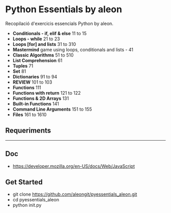 # Python Essentials by aleon

Recopilació d'exercicis essencials Python by aleon.

- **Conditionals - if, elif & else** 11 to 15
- **Loops - while** 21 to 23
- **Loops [for] and lists** 31 to 310
- **Mastermind** game using loops, conditionals and lists - 41
- **Classic Algorithms** 51 to 510
- **List Comprehension** 61
- **Tuples** 71
- **Set** 81
- **Dictionaries** 91 to 94
- **REVIEW** 101 to 103
- **Functions** 111
- **Functions with return** 121 to 122
- **Functions & 2D Arrays** 131
- **Built-in Functions** 141
- **Command Line Arguments** 151 to 155
- **Files** 161 to 1610

## Requeriments

***


## Doc
- https://developer.mozilla.org/en-US/docs/Web/JavaScript



## Get Started
- git clone https://github.com/aleongit/pyessentials_aleon.git
- cd pyessentials_aleon
- python init.py

